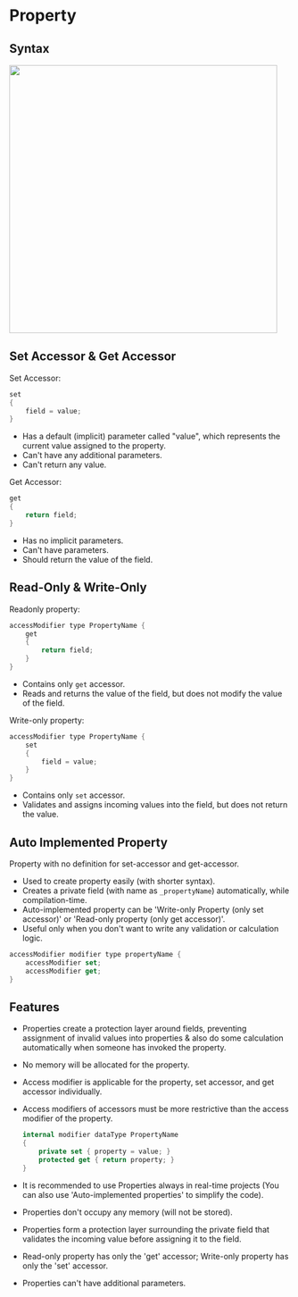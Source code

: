 # Property

## Syntax

<img src="image2.jpg" style="width:5in" />

## Set Accessor & Get Accessor

Set Accessor:

```csharp
set
{
    field = value;
}
```

- Has a default (implicit) parameter called "value", which represents the current value assigned to the property.
- Can't have any additional parameters.
- Can't return any value.

Get Accessor:

```csharp
get
{
    return field;
}
```

- Has no implicit parameters.
- Can't have parameters.
- Should return the value of the field.

## Read-Only & Write-Only

Readonly property:

```csharp
accessModifier type PropertyName {
    get
    {
        return field;
    }
}
```

- Contains only `get` accessor.
- Reads and returns the value of the field, but does not modify the value of the field.

Write-only property:

```csharp
accessModifier type PropertyName {
    set
    {
        field = value;
    }
}
```

- Contains only `set` accessor.
- Validates and assigns incoming values into the field, but does not return the value.

## Auto Implemented Property

Property with no definition for set-accessor and get-accessor.

- Used to create property easily (with shorter syntax).
- Creates a private field (with name as `_propertyName`) automatically, while compilation-time.
- Auto-implemented property can be 'Write-only Property (only set accessor)' or 'Read-only property (only get accessor)'.
- Useful only when you don't want to write any validation or calculation logic.

```csharp
accessModifier modifier type propertyName {
    accessModifier set;
    accessModifier get;
}
```

## Features

- Properties create a protection layer around fields, preventing assignment of invalid values into properties & also do some calculation automatically when someone has invoked the property.
- No memory will be allocated for the property.
- Access modifier is applicable for the property, set accessor, and get accessor individually.
- Access modifiers of accessors must be more restrictive than the access modifier of the property.

   ```csharp
   internal modifier dataType PropertyName
   {
       private set { property = value; }
       protected get { return property; }
   }
   ```

- It is recommended to use Properties always in real-time projects (You can also use 'Auto-implemented properties' to simplify the code).
- Properties don't occupy any memory (will not be stored).
- Properties form a protection layer surrounding the private field that validates the incoming value before assigning it to the field.
- Read-only property has only the 'get' accessor; Write-only property has only the 'set' accessor.
- Properties can't have additional parameters.
